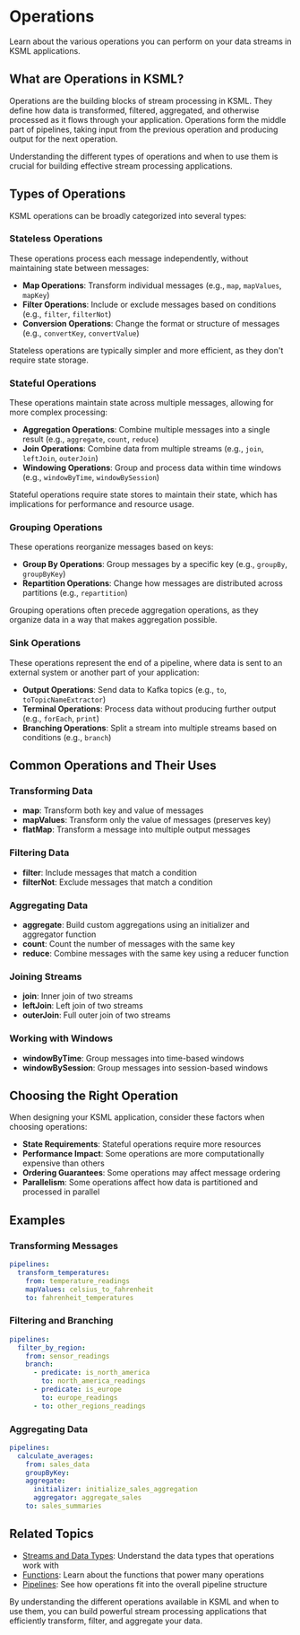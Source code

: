 # Operations

Learn about the various operations you can perform on your data streams in KSML applications.

## What are Operations in KSML?

Operations are the building blocks of stream processing in KSML. They define how data is transformed, filtered, aggregated, and otherwise processed as it flows through your application. Operations form the middle part of pipelines, taking input from the previous operation and producing output for the next operation.

Understanding the different types of operations and when to use them is crucial for building effective stream processing applications.

## Types of Operations

KSML operations can be broadly categorized into several types:

### Stateless Operations

These operations process each message independently, without maintaining state between messages:

- **Map Operations**: Transform individual messages (e.g., `map`, `mapValues`, `mapKey`)
- **Filter Operations**: Include or exclude messages based on conditions (e.g., `filter`, `filterNot`)
- **Conversion Operations**: Change the format or structure of messages (e.g., `convertKey`, `convertValue`)

Stateless operations are typically simpler and more efficient, as they don't require state storage.

### Stateful Operations

These operations maintain state across multiple messages, allowing for more complex processing:

- **Aggregation Operations**: Combine multiple messages into a single result (e.g., `aggregate`, `count`, `reduce`)
- **Join Operations**: Combine data from multiple streams (e.g., `join`, `leftJoin`, `outerJoin`)
- **Windowing Operations**: Group and process data within time windows (e.g., `windowByTime`, `windowBySession`)

Stateful operations require state stores to maintain their state, which has implications for performance and resource usage.

### Grouping Operations

These operations reorganize messages based on keys:

- **Group By Operations**: Group messages by a specific key (e.g., `groupBy`, `groupByKey`)
- **Repartition Operations**: Change how messages are distributed across partitions (e.g., `repartition`)

Grouping operations often precede aggregation operations, as they organize data in a way that makes aggregation possible.

### Sink Operations

These operations represent the end of a pipeline, where data is sent to an external system or another part of your application:

- **Output Operations**: Send data to Kafka topics (e.g., `to`, `toTopicNameExtractor`)
- **Terminal Operations**: Process data without producing further output (e.g., `forEach`, `print`)
- **Branching Operations**: Split a stream into multiple streams based on conditions (e.g., `branch`)

## Common Operations and Their Uses

### Transforming Data

- **map**: Transform both key and value of messages
- **mapValues**: Transform only the value of messages (preserves key)
- **flatMap**: Transform a message into multiple output messages

### Filtering Data

- **filter**: Include messages that match a condition
- **filterNot**: Exclude messages that match a condition

### Aggregating Data

- **aggregate**: Build custom aggregations using an initializer and aggregator function
- **count**: Count the number of messages with the same key
- **reduce**: Combine messages with the same key using a reducer function

### Joining Streams

- **join**: Inner join of two streams
- **leftJoin**: Left join of two streams
- **outerJoin**: Full outer join of two streams

### Working with Windows

- **windowByTime**: Group messages into time-based windows
- **windowBySession**: Group messages into session-based windows

## Choosing the Right Operation

When designing your KSML application, consider these factors when choosing operations:

- **State Requirements**: Stateful operations require more resources
- **Performance Impact**: Some operations are more computationally expensive than others
- **Ordering Guarantees**: Some operations may affect message ordering
- **Parallelism**: Some operations affect how data is partitioned and processed in parallel

## Examples

### Transforming Messages

```yaml
pipelines:
  transform_temperatures:
    from: temperature_readings
    mapValues: celsius_to_fahrenheit
    to: fahrenheit_temperatures
```

### Filtering and Branching

```yaml
pipelines:
  filter_by_region:
    from: sensor_readings
    branch:
      - predicate: is_north_america
        to: north_america_readings
      - predicate: is_europe
        to: europe_readings
      - to: other_regions_readings
```

### Aggregating Data

```yaml
pipelines:
  calculate_averages:
    from: sales_data
    groupByKey:
    aggregate:
      initializer: initialize_sales_aggregation
      aggregator: aggregate_sales
    to: sales_summaries
```

## Related Topics

- [Streams and Data Types](streams-and-data-types.md): Understand the data types that operations work with
- [Functions](functions.md): Learn about the functions that power many operations
- [Pipelines](pipelines.md): See how operations fit into the overall pipeline structure

By understanding the different operations available in KSML and when to use them, you can build powerful stream processing applications that efficiently transform, filter, and aggregate your data.